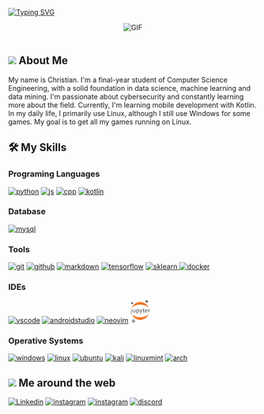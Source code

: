 [![Typing SVG](https://readme-typing-svg.demolab.com?font=Ubuntu&weight=500&size=32&duration=1500&pause=1000&color=7BD732&background=2D092200&center=true&multiline=true&width=820&height=120&lines=Hi%2C+I'm+Chris.+Welcome+to+my+profile.;Hola%2C+Soy+Chris.+Bienvenidos+a+mi+perfil.;%E3%81%93%E3%82%93%E3%81%AB%E3%81%A1%E3%81%AF%E3%80%81%E3%82%AF%E3%83%AA%E3%82%B9%E3%81%A7%E3%81%99%E3%80%82%E5%83%95%E3%81%AE%E3%83%97%E3%83%AD%E3%83%95%E3%82%A3%E3%83%BC%E3%83%AB%E3%81%B8%E3%82%88%E3%81%86%E3%81%93%E3%81%9D%E3%80%82)](https://git.io/typing-svg)

<div align="center">
  <img  height="180px" alt="GIF" src="https://media1.tenor.com/m/zFSHyX3JazQAAAAd/speedrunning.gif"/>
</div>

<br>

## <picture><img src = "https://github.com/7oSkaaa/7oSkaaa/blob/main/Images/about_me.gif?raw=true" width = 30px height></picture> About Me

My name is Christian. I'm a final-year student of Computer Science Engineering, with a solid foundation in data science, machine learning and data mining. I'm passionate about cybersecurity and constantly learning more about the field. Currently, I'm learning mobile development with Kotlin. In my daily life, I primarily use Linux, although I still use Windows for some games. My goal is to get all my games running on Linux.

## 🛠️ My Skills

### Programing Languages

<a href="https://www.python.org/" target='_blank'>
    <img src="https://skillicons.dev/icons?i=python" width="50" alt="python"/></a>

<a href="" target='_blank'>
    <img src="https://skillicons.dev/icons?i=js" width="50" alt="js"/></a>
<a href="" target='_blank'>
    <img src="https://skillicons.dev/icons?i=cpp" width="50" alt="cpp"/></a>
<a href="https://kotlinlang.org/" target='_blank'>
    <img src="https://skillicons.dev/icons?i=kotlin" width="50" alt="kotlin"/></a>

### Database

<a href="https://www.mysql.com/" target='_blank'>
    <img src="https://skillicons.dev/icons?i=mysql" width="50" alt="mysql"/></a>

### Tools

<a href="https://git-scm.com/" target='_blank'>
    <img src="https://skillicons.dev/icons?i=git" width="50" alt="git"/></a>
<a href="https://github.com/christ-gm" target='_blank'>
    <img src="https://skillicons.dev/icons?i=github" width="50" alt="github"/></a>
<a href="https://www.markdownguide.org/" target='_blank'>
    <img src="https://skillicons.dev/icons?i=markdown" width="50" alt="markdown"/></a>
<a href="https://www.tensorflow.org/" target='_blank'>
    <img src="https://skillicons.dev/icons?i=tensorflow" width="50" alt="tensorflow"/></a>
<a href="https://scikit-learn.org/stable/" target='_blank'>
    <img src="https://skillicons.dev/icons?i=sklearn" width="50" alt="sklearn"/>
</a>
<a href="https://www.docker.com/" target='_blank'>
    <img src="https://skillicons.dev/icons?i=docker" width="50" alt="docker"/>
</a>

### IDEs

<a href="https://code.visualstudio.com/" target='_blank'>
    <img src="https://skillicons.dev/icons?i=vscode" width="50" alt="vscode"/></a>
<a href="https://developer.android.com/studio?hl=es-419" target='_blank'>
    <img src="https://skillicons.dev/icons?i=androidstudio" width="50" alt="androidstudio"/></a>

<a href="https://neovim.io/" target='_blank'>
    <img src="https://skillicons.dev/icons?i=neovim" width="50" alt="neovim"/></a>
<a href="https://jupyter.org/" target='_blank'>
    <img src="icons/jp.png" width="40" width="50" alt="jupyter"/></a>

### Operative Systems

<a href="https://www.microsoft.com/en-us/windows/" target='_blank'>
    <img src="https://skillicons.dev/icons?i=windows" width="50" alt="windows"/></a>

<a href="https://www.linux.org/" target='_blank'>
    <img src="https://skillicons.dev/icons?i=linux" width="50" alt="linux"/></a>

<a href="https://ubuntu.com/" target='_blank'>
    <img src="https://skillicons.dev/icons?i=ubuntu" width="50" alt="ubuntu"/></a>

<a href="https://www.kali.org/" target='_blank'>
    <img src="https://skillicons.dev/icons?i=kali" width="50" alt="kali"/></a>

<a href="https://linuxmint.com/" target='_blank'>
    <img src="https://skillicons.dev/icons?i=mint" width="50" alt="linuxmint"/></a>

<a href="https://archlinux.org/" target='_blank'>
    <img src="https://skillicons.dev/icons?i=arch" width="50" alt="arch"/></a>
<br>

## <picture><img src = "https://raw.githubusercontent.com/JayantGoel001/JayantGoel001/master/GIF/Handshake.gif" width = 30px height></picture> Me around the web

<a href="https://www.linkedin.com/in/christian-garrido-215a9b28b/" target='_blank'>
    <img src="https://skillicons.dev/icons?i=linkedin" alt="Linkedin"width="50"></a></a>
<a href="https://www.instagram.com/christ.gm?igsh=dTNodjF0bnoxbWMw" target='_blank'>
    <img src="https://skillicons.dev/icons?i=instagram" width="50" alt="instagram"/></a>
<a href="mailto:c.garridomenesesmatias@gmail.com" target='_blank'>
    <img src="https://skillicons.dev/icons?i=gmail" width="50" alt="instagram"/></a>
<a href="https://Discordapp.com/users/368594637595869185" target='_blank'>
    <img src="https://skillicons.dev/icons?i=discord" width="50" alt="discord"/></a>

<!--
**christ-gm/christ-gm** is a ✨ _special_ ✨ repository because its `README.md` (this file) appears on your GitHub profile.

Here are some ideas to get you started:

- 🔭 I’m currently working on ...
- 🌱 I’m currently learning ...
- 👯 I’m looking to collaborate on ...
- 🤔 I’m looking for help with ...
- 💬 Ask me about ...
- 📫 How to reach me: ...
- 😄 Pronouns: ...
- ⚡ Fun fact: ...
  -->
